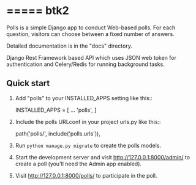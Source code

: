 =====
btk2
=====

Polls is a simple Django app to conduct Web-based polls. For each
question, visitors can choose between a fixed number of answers.

Detailed documentation is in the "docs" directory.

Django Rest Framework based API which uses JSON web token for authentication
and Celery/Redis for running background tasks.

Quick start
-----------

1. Add "polls" to your INSTALLED_APPS setting like this::

    INSTALLED_APPS = [
        ...
        'polls',
    ]

2. Include the polls URLconf in your project urls.py like this::

    path('polls/', include('polls.urls')),

3. Run `python manage.py migrate` to create the polls models.

4. Start the development server and visit http://127.0.0.1:8000/admin/
   to create a poll (you'll need the Admin app enabled).

5. Visit http://127.0.0.1:8000/polls/ to participate in the poll.